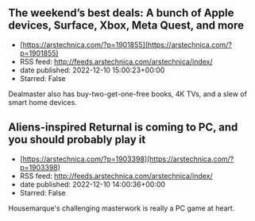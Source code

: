 ## The weekend’s best deals: A bunch of Apple devices, Surface, Xbox, Meta Quest, and more
 - [https://arstechnica.com/?p=1901855](https://arstechnica.com/?p=1901855)
 - RSS feed: http://feeds.arstechnica.com/arstechnica/index/
 - date published: 2022-12-10 15:00:23+00:00
 - Starred: False

Dealmaster also has buy-two-get-one-free books, 4K TVs, and a slew of smart home devices.

## Aliens-inspired Returnal is coming to PC, and you should probably play it
 - [https://arstechnica.com/?p=1903398](https://arstechnica.com/?p=1903398)
 - RSS feed: http://feeds.arstechnica.com/arstechnica/index/
 - date published: 2022-12-10 14:00:36+00:00
 - Starred: False

Housemarque's challenging masterwork is really a PC game at heart.
